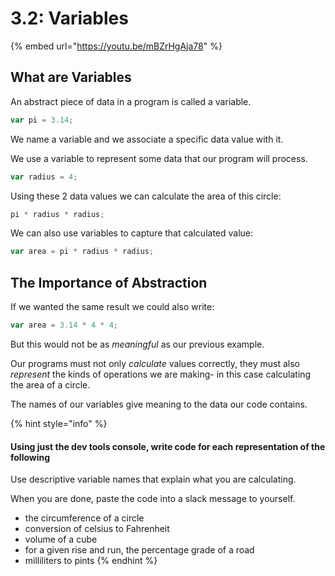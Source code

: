 # 3.2: Variables

{% embed url="https://youtu.be/mBZrHgAja78" %}

## What are Variables

An abstract piece of data in a program is called a variable.

```javascript
var pi = 3.14;
```

We name a variable and we associate a specific data value with it.

We use a variable to represent some data that our program will process.

```javascript
var radius = 4;
```

Using these 2 data values we can calculate the area of this circle:

```javascript
pi * radius * radius;
```

We can also use variables to capture that calculated value:

```javascript
var area = pi * radius * radius;
```

## **The Importance of Abstraction**

If we wanted the same result we could also write:

```javascript
var area = 3.14 * 4 * 4;
```

But this would not be as _meaningful_ as our previous example.

Our programs must not only _calculate_ values correctly, they must also _represent_ the kinds of operations we are making- in this case calculating the area of a circle.

The names of our variables give meaning to the data our code contains.

{% hint style="info" %}

#### Using just the dev tools console, write code for each representation of the following

Use descriptive variable names that explain what you are calculating.

When you are done, paste the code into a slack message to yourself.

* the circumference of a circle
* conversion of celsius to Fahrenheit
* volume of a cube
* for a given rise and run, the percentage grade of a road
* milliliters to pints
{% endhint %}
